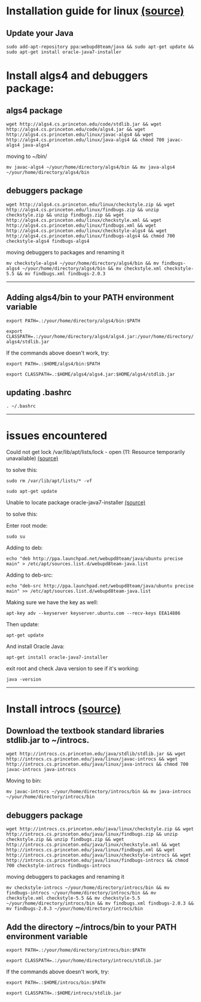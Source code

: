 Installation guide for linux [(source)](http://algs4.cs.princeton.edu/linux/)
===========================================================================

## Update your Java

`sudo add-apt-repository ppa:webupd8team/java && sudo apt-get update && sudo apt-get install oracle-java7-installer`

# Install algs4 and debuggers package:

## algs4 package

`wget http://algs4.cs.princeton.edu/code/stdlib.jar && wget http://algs4.cs.princeton.edu/code/algs4.jar && wget http://algs4.cs.princeton.edu/linux/javac-algs4 && wget http://algs4.cs.princeton.edu/linux/java-algs4 && chmod 700 javac-algs4 java-algs4`

moving to ~/bin/

`mv javac-algs4 ~/your/home/directory/algs4/bin && mv java-algs4 ~/your/home/directory/algs4/bin`

## debuggers package

`wget http://algs4.cs.princeton.edu/linux/checkstyle.zip && wget http://algs4.cs.princeton.edu/linux/findbugs.zip && unzip checkstyle.zip && unzip findbugs.zip && wget http://algs4.cs.princeton.edu/linux/checkstyle.xml && wget http://algs4.cs.princeton.edu/linux/findbugs.xml && wget http://algs4.cs.princeton.edu/linux/checkstyle-algs4 && wget http://algs4.cs.princeton.edu/linux/findbugs-algs4 && chmod 700 checkstyle-algs4 findbugs-algs4`

moving debuggers to packages and renaming it

`mv checkstyle-algs4 ~/your/home/directory/algs4/bin && mv findbugs-algs4 ~/your/home/directory/algs4/bin && mv checkstyle.xml checkstyle-5.5 && mv findbugs.xml findbugs-2.0.3`

--------

## Adding algs4/bin to your PATH environment variable

`export PATH=.:/your/home/directory/algs4/bin:$PATH`

`export CLASSPATH=.:/your/home/directory/algs4/algs4.jar:/your/home/directory/algs4/stdlib.jar`

If the commands above doesn't work, try:

`export PATH=.:$HOME/algs4/bin:$PATH`

`export CLASSPATH=.:$HOME/algs4/algs4.jar:$HOME/algs4/stdlib.jar`

## updating .bashrc

`. ~/.bashrc`

---------

# issues encountered

Could not get lock /var/lib/apt/lists/lock - open (11: Resource temporarily unavailable) [(source)](http://ubuntuforums.org/showthread.php?t=1986288)

to solve this:

`sudo rm /var/lib/apt/lists/* -vf`

`sudo apt-get update`

Unable to locate package oracle-java7-installer [(source)](http://whatizee.blogspot.com.br/2014/07/solved-e-unable-to-locate-package.html)

to solve this:

Enter root mode:

`sudo su`

Adding to deb:

`echo "deb http://ppa.launchpad.net/webupd8team/java/ubuntu precise main" > /etc/apt/sources.list.d/webupd8team-java.list`

Adding to deb-src:

`echo "deb-src http://ppa.launchpad.net/webupd8team/java/ubuntu precise main" >> /etc/apt/sources.list.d/webupd8team-java.list`

Making sure we have the key as well:

`apt-key adv --keyserver keyserver.ubuntu.com --recv-keys EEA14886`

Then update:

`apt-get update`

And install Oracle Java:

`apt-get install oracle-java7-installer`

exit root and check Java version to see if it's working:

`java -version`

---------

# Install introcs [(source)](http://introcs.cs.princeton.edu/java/linux/)

## Download the textbook standard libraries stdlib.jar to ~/introcs.

`wget http://introcs.cs.princeton.edu/java/stdlib/stdlib.jar && wget http://introcs.cs.princeton.edu/java/linux/javac-introcs && wget http://introcs.cs.princeton.edu/java/linux/java-introcs && chmod 700 javac-introcs java-introcs`

Moving to bin:

`mv javac-introcs ~/your/home/directory/introcs/bin && mv java-introcs ~/your/home/directory/introcs/bin`

## debuggers package

`wget http://introcs.cs.princeton.edu/java/linux/checkstyle.zip && wget http://introcs.cs.princeton.edu/java/linux/findbugs.zip && unzip checkstyle.zip && unzip findbugs.zip && wget http://introcs.cs.princeton.edu/java/linux/checkstyle.xml && wget http://introcs.cs.princeton.edu/java/linux/findbugs.xml && wget http://introcs.cs.princeton.edu/java/linux/checkstyle-introcs && wget http://introcs.cs.princeton.edu/java/linux/findbugs-introcs && chmod 700 checkstyle-introcs findbugs-introcs`

moving debuggers to packages and renaming it

`mv checkstyle-introcs ~/your/home/directory/introcs/bin && mv findbugs-introcs ~/your/home/directory/introcs/bin && mv checkstyle.xml checkstyle-5.5 && mv checkstyle-5.5 ~/your/home/directory/introcs/bin && mv findbugs.xml findbugs-2.0.3 && mv findbugs-2.0.3 ~/your/home/directory/introcs/bin`

## Add the directory ~/introcs/bin to your PATH environment variable

`export PATH=.:/your/home/directory/introcs/bin:$PATH`

`export CLASSPATH=.:/your/home/directory/introcs/stdlib.jar`

If the commands above doesn't work, try:

`export PATH=.:$HOME/introcs/bin:$PATH`

`export CLASSPATH=.:$HOME/introcs/stdlib.jar`
